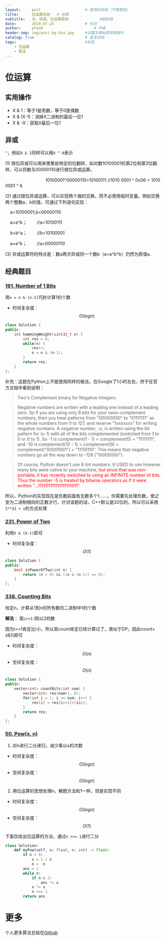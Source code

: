 ```yaml
---
layout:     post   				    # 使用的布局（不需要改）
title:      位运算总结	# 标题 
subtitle:   与、异或、位运算题目				#副标题
date:       2019-07-25   			# 时间
author:     pfan8 						# 作者
header-img: img/post-bg-dsa.jpg 	#这篇文章标题背景图片
catalog: true 						# 是否归档
tags:								#标签
    - 位运算
    - 算法
---
```

# 位运算
## 实用操作
+ X & 1：等于1是奇数，等于0是偶数
+ X & (X-1)：消掉X二进制的最后一位1
+ X & -X：获取X最后一位1

## 异或
`^`，例如`X & 1`同样可以用`X ^ 0`表示

(1) 按位异或可以用来使某些特定的位翻转，如对数10100001的第2位和第3位翻转，可以将数与00000110进行按位异或运算。

　　　　　　　　　 10100001^00000110=10100111 //1010 0001 ^ 0x06 = 1010 0001 ^ 6

(2) 通过按位异或运算，可以实现两个值的交换，而不必使用临时变量。例如交换两个整数a，b的值，可通过下列语句实现：

    a=10100001,b=00000110

    a=a^b； 　　//a=10100111

    b=b^a； 　　//b=10100001

    a=a^b； 　　//a=00000110

(3) 异或运算符的特点是：数a两次异或同一个数b（a=a^b^b）仍然为原值a.

## 经典题目

### [191. Number of 1 Bits](https://leetcode.com/problems/number-of-1-bits/)

用`n = n & (n-1)`巧妙计算1的个数
+ 时间复杂度：$$O(logn)$$

```c++
class Solution {
public:
    int hammingWeight(uint32_t n) {
        int res = 0;
        while(n) {
            res++;
            n = n & (n-1);
        }
        return res;
    }
};
```

补充：这题在Python上不能使用同样的做法，在Google了1小时左右，终于在官方文档中看到说明：

> Two's Complement binary for Negative Integers:

> Negative numbers are written with a leading one instead of a leading zero. So if you are using only 8 bits for your twos-complement numbers, then you treat patterns from "00000000" to "01111111" as the whole numbers from 0 to 127, and reserve "1xxxxxxx" for writing negative numbers. A negative number, -x, is written using the bit pattern for (x-1) with all of the bits complemented (switched from 1 to 0 or 0 to 1). So -1 is complement(1 - 1) = complement(0) = "11111111", and -10 is complement(10 - 1) = complement(9) = complement("00001001") = "11110110". This means that negative numbers go all the way down to -128 ("10000000").

> Of course, Python doesn't use 8-bit numbers. It USED to use however many bits were native to your machine, <font color='red'>but since that was non-portable, it has recently switched to using an INFINITE number of bits. Thus the number -5 is treated by bitwise operators as if it were written "...1111111111111111111011".</font>

所以，Python的实现现在是负数前面有无数多个1……，你需要先处理负数，使之变为二进制相同的正数才行，针对该题的话，C++默认是32位的，所以可以采用`2**32 + x`的方式处理
### [231. Power of Two](https://leetcode.com/problems/power-of-two/)

利用`X & (X-1)`即可
+ 时间复杂度：$$O(1)$$

```c++
class Solution {
public:
    bool isPowerOfTwo(int n) {
        return (n > 0) && ((n & (n-1)) == 0);
    }
};
```

### [338. Counting Bits](https://leetcode.com/problems/counting-bits/)

给定n，计算从1到n的所有数的二进制中1的个数

**解法**： 取`i>>1` i除以2的数

因为i>>1肯定比i小，所以其count肯定已经计算过了，类似于DP，因此count+(i&1)即可
+ 时间复杂度：$$O(n)$$
+ 空间复杂度：$$O(n)$$

```c++
class Solution {
public:
    vector<int> countBits(int num) {
        vector<int> res(num+1, 0);
        for(int i = 1; i <= num; i++) {
            res[i] = res[i>>1]+(i&1);
        }
        return res;
    }
};
```

### [50. Pow(x, n)](https://leetcode.com/problems/powx-n/)

1. 对n进行二分递归，减少乘以x的次数
+ 时间复杂度：$$O(logn)$$
+ 空间复杂度：$$O(logn)$$
2. 用位运算的思想处理n，解题方法和1一样，但是实现不同
+ 时间复杂度：$$O(logn)$$
+ 空间复杂度：$$O(1)$$

下面仅给出位运算的方法，通过`n >>= 1`进行二分
```python
class Solution:
    def myPow(self, x: float, n: int) -> float:
        if n < 0:
            x = 1 / x
            n = -n
        ans = 1
        while n:
            if n & 1:
                ans *= x
            x *= x
            n >>= 1
        return ans
```
# 更多
个人更多算法总结在[Github](https://github.com/pfan8/ChinaHadoop_AI_Offer)